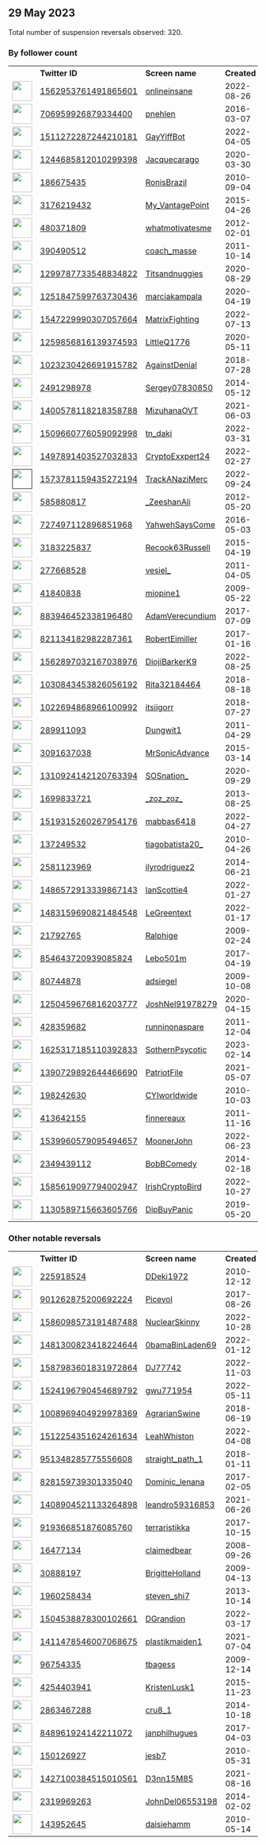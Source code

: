 
## 29 May 2023
Total number of suspension reversals observed: 320.

### By follower count
<table><tr><th></th><th align="left">Twitter ID</th><th align="left">Screen name</th>
<th align="left">Created</th><th align="left">Status</th><th align="left">Suspended</th><th align="left">Followers</th>
<tr><td><a href="https://pbs.twimg.com/profile_images/1566254807391899648/li8AG-mb_normal.jpg"><img src="https://pbs.twimg.com/profile_images/1566254807391899648/li8AG-mb_normal.jpg" width="40px" height="40px" align="center"/></a></td><td><a href="https://twitter.com/intent/user?user_id=1562953761491865601">1562953761491865601</a></td><td><a href="https://twitter.com/onlineinsane">onlineinsane</a></td><td>2022-08-26</td><td align="center"></td><td>2023-03-29</td><td>82207</td></tr>
<tr><td><a href="https://pbs.twimg.com/profile_images/738763172119646208/8dMk8M4N_normal.jpg"><img src="https://pbs.twimg.com/profile_images/738763172119646208/8dMk8M4N_normal.jpg" width="40px" height="40px" align="center"/></a></td><td><a href="https://twitter.com/intent/user?user_id=706959926879334400">706959926879334400</a></td><td><a href="https://twitter.com/pnehlen">pnehlen</a></td><td>2016-03-07</td><td align="center"></td><td></td><td>51253</td></tr>
<tr><td><a href="https://pbs.twimg.com/profile_images/1512173238536732678/B6b8BQ_b_normal.jpg"><img src="https://pbs.twimg.com/profile_images/1512173238536732678/B6b8BQ_b_normal.jpg" width="40px" height="40px" align="center"/></a></td><td><a href="https://twitter.com/intent/user?user_id=1511272287244210181">1511272287244210181</a></td><td><a href="https://twitter.com/GayYiffBot">GayYiffBot</a></td><td>2022-04-05</td><td align="center"></td><td>2023-05-22</td><td>15892</td></tr>
<tr><td><a href="https://pbs.twimg.com/profile_images/1429988240673624064/mev0-yAr_normal.jpg"><img src="https://pbs.twimg.com/profile_images/1429988240673624064/mev0-yAr_normal.jpg" width="40px" height="40px" align="center"/></a></td><td><a href="https://twitter.com/intent/user?user_id=1244685812010299398">1244685812010299398</a></td><td><a href="https://twitter.com/Jacquecarago">Jacquecarago</a></td><td>2020-03-30</td><td align="center"></td><td>2022-06-17</td><td>13376</td></tr>
<tr><td><a href="https://pbs.twimg.com/profile_images/1467972106717736971/_y63R2mN_normal.jpg"><img src="https://pbs.twimg.com/profile_images/1467972106717736971/_y63R2mN_normal.jpg" width="40px" height="40px" align="center"/></a></td><td><a href="https://twitter.com/intent/user?user_id=186675435">186675435</a></td><td><a href="https://twitter.com/RonisBrazil">RonisBrazil</a></td><td>2010-09-04</td><td align="center"></td><td>2022-12-02</td><td>13358</td></tr>
<tr><td><a href="https://pbs.twimg.com/profile_images/1621056249902305281/goHtSGzv_normal.jpg"><img src="https://pbs.twimg.com/profile_images/1621056249902305281/goHtSGzv_normal.jpg" width="40px" height="40px" align="center"/></a></td><td><a href="https://twitter.com/intent/user?user_id=3176219432">3176219432</a></td><td><a href="https://twitter.com/My_VantagePoint">My_VantagePoint</a></td><td>2015-04-26</td><td align="center"></td><td>2023-03-10</td><td>13007</td></tr>
<tr><td><a href="https://pbs.twimg.com/profile_images/826616765547425792/BWm61MBV_normal.jpg"><img src="https://pbs.twimg.com/profile_images/826616765547425792/BWm61MBV_normal.jpg" width="40px" height="40px" align="center"/></a></td><td><a href="https://twitter.com/intent/user?user_id=480371809">480371809</a></td><td><a href="https://twitter.com/whatmotivatesme">whatmotivatesme</a></td><td>2012-02-01</td><td align="center"></td><td>2023-03-27</td><td>12936</td></tr>
<tr><td><a href="https://pbs.twimg.com/profile_images/1587322006/Coach_normal.jpg"><img src="https://pbs.twimg.com/profile_images/1587322006/Coach_normal.jpg" width="40px" height="40px" align="center"/></a></td><td><a href="https://twitter.com/intent/user?user_id=390490512">390490512</a></td><td><a href="https://twitter.com/coach_masse">coach_masse</a></td><td>2011-10-14</td><td align="center"></td><td></td><td>11358</td></tr>
<tr><td><a href="https://pbs.twimg.com/profile_images/1358108063081848832/w1IhbFG1_normal.jpg"><img src="https://pbs.twimg.com/profile_images/1358108063081848832/w1IhbFG1_normal.jpg" width="40px" height="40px" align="center"/></a></td><td><a href="https://twitter.com/intent/user?user_id=1299787733548834822">1299787733548834822</a></td><td><a href="https://twitter.com/Titsandnuggies">Titsandnuggies</a></td><td>2020-08-29</td><td align="center"></td><td></td><td>11226</td></tr>
<tr><td><a href="https://pbs.twimg.com/profile_images/1288552079351599104/aR55rsma_normal.jpg"><img src="https://pbs.twimg.com/profile_images/1288552079351599104/aR55rsma_normal.jpg" width="40px" height="40px" align="center"/></a></td><td><a href="https://twitter.com/intent/user?user_id=1251847599763730436">1251847599763730436</a></td><td><a href="https://twitter.com/marciakampala">marciakampala</a></td><td>2020-04-19</td><td align="center"></td><td>2022-07-13</td><td>10369</td></tr>
<tr><td><a href="https://pbs.twimg.com/profile_images/1607864015547408386/jQ6GqiPr_normal.jpg"><img src="https://pbs.twimg.com/profile_images/1607864015547408386/jQ6GqiPr_normal.jpg" width="40px" height="40px" align="center"/></a></td><td><a href="https://twitter.com/intent/user?user_id=1547229990307057664">1547229990307057664</a></td><td><a href="https://twitter.com/MatrixFighting">MatrixFighting</a></td><td>2022-07-13</td><td align="center"></td><td>2023-03-26</td><td>10362</td></tr>
<tr><td><a href="https://pbs.twimg.com/profile_images/1663143478539190273/cyI_2vMW_normal.jpg"><img src="https://pbs.twimg.com/profile_images/1663143478539190273/cyI_2vMW_normal.jpg" width="40px" height="40px" align="center"/></a></td><td><a href="https://twitter.com/intent/user?user_id=1259856816139374593">1259856816139374593</a></td><td><a href="https://twitter.com/LittleQ1776">LittleQ1776</a></td><td>2020-05-11</td><td align="center"></td><td></td><td>9484</td></tr>
<tr><td><a href="https://pbs.twimg.com/profile_images/1041373962083749889/z4ZinKCs_normal.jpg"><img src="https://pbs.twimg.com/profile_images/1041373962083749889/z4ZinKCs_normal.jpg" width="40px" height="40px" align="center"/></a></td><td><a href="https://twitter.com/intent/user?user_id=1023230426691915782">1023230426691915782</a></td><td><a href="https://twitter.com/AgainstDenial">AgainstDenial</a></td><td>2018-07-28</td><td align="center"></td><td></td><td>9006</td></tr>
<tr><td><a href="https://pbs.twimg.com/profile_images/1620102605648105479/hvtT8xgi_normal.jpg"><img src="https://pbs.twimg.com/profile_images/1620102605648105479/hvtT8xgi_normal.jpg" width="40px" height="40px" align="center"/></a></td><td><a href="https://twitter.com/intent/user?user_id=2491298978">2491298978</a></td><td><a href="https://twitter.com/Sergey07830850">Sergey07830850</a></td><td>2014-05-12</td><td align="center"></td><td>2023-02-28</td><td>8947</td></tr>
<tr><td><a href="https://pbs.twimg.com/profile_images/1666388796483436544/CSRDNF4x_normal.jpg"><img src="https://pbs.twimg.com/profile_images/1666388796483436544/CSRDNF4x_normal.jpg" width="40px" height="40px" align="center"/></a></td><td><a href="https://twitter.com/intent/user?user_id=1400578118218358788">1400578118218358788</a></td><td><a href="https://twitter.com/MizuhanaOVT">MizuhanaOVT</a></td><td>2021-06-03</td><td align="center"></td><td>2023-04-20</td><td>6816</td></tr>
<tr><td><a href="https://pbs.twimg.com/profile_images/1646855618337165312/4N1ZNlSg_normal.jpg"><img src="https://pbs.twimg.com/profile_images/1646855618337165312/4N1ZNlSg_normal.jpg" width="40px" height="40px" align="center"/></a></td><td><a href="https://twitter.com/intent/user?user_id=1509660776059092998">1509660776059092998</a></td><td><a href="https://twitter.com/tn_daki">tn_daki</a></td><td>2022-03-31</td><td align="center"></td><td>2023-04-26</td><td>6189</td></tr>
<tr><td><a href="https://pbs.twimg.com/profile_images/1640661771328299013/geZB6VxJ_normal.jpg"><img src="https://pbs.twimg.com/profile_images/1640661771328299013/geZB6VxJ_normal.jpg" width="40px" height="40px" align="center"/></a></td><td><a href="https://twitter.com/intent/user?user_id=1497891403527032833">1497891403527032833</a></td><td><a href="https://twitter.com/CryptoExxpert24">CryptoExxpert24</a></td><td>2022-02-27</td><td align="center"></td><td>2023-05-27</td><td>5503</td></tr>
<tr><td><a href=""><img src="" width="40px" height="40px" align="center"/></a></td><td><a href="https://twitter.com/intent/user?user_id=1573781159435272194">1573781159435272194</a></td><td><a href="https://twitter.com/TrackANaziMerc">TrackANaziMerc</a></td><td>2022-09-24</td><td align="center"></td><td>2023-01-24</td><td>5067</td></tr>
<tr><td><a href="https://pbs.twimg.com/profile_images/1104262239282974720/k4xBZNJo_normal.jpg"><img src="https://pbs.twimg.com/profile_images/1104262239282974720/k4xBZNJo_normal.jpg" width="40px" height="40px" align="center"/></a></td><td><a href="https://twitter.com/intent/user?user_id=585880817">585880817</a></td><td><a href="https://twitter.com/_ZeeshanAli">_ZeeshanAli</a></td><td>2012-05-20</td><td align="center"></td><td>2022-12-10</td><td>4895</td></tr>
<tr><td><a href="https://pbs.twimg.com/profile_images/1037710481262358528/abdhmDid_normal.jpg"><img src="https://pbs.twimg.com/profile_images/1037710481262358528/abdhmDid_normal.jpg" width="40px" height="40px" align="center"/></a></td><td><a href="https://twitter.com/intent/user?user_id=727497112896851968">727497112896851968</a></td><td><a href="https://twitter.com/YahwehSaysCome">YahwehSaysCome</a></td><td>2016-05-03</td><td align="center"></td><td></td><td>4806</td></tr>
<tr><td><a href="https://pbs.twimg.com/profile_images/883738450968682498/qlXI9vZS_normal.jpg"><img src="https://pbs.twimg.com/profile_images/883738450968682498/qlXI9vZS_normal.jpg" width="40px" height="40px" align="center"/></a></td><td><a href="https://twitter.com/intent/user?user_id=3183225837">3183225837</a></td><td><a href="https://twitter.com/Recook63Russell">Recook63Russell</a></td><td>2015-04-19</td><td align="center"></td><td>2022-11-30</td><td>4506</td></tr>
<tr><td><a href="https://pbs.twimg.com/profile_images/1645086073641480192/qvsFMlZw_normal.jpg"><img src="https://pbs.twimg.com/profile_images/1645086073641480192/qvsFMlZw_normal.jpg" width="40px" height="40px" align="center"/></a></td><td><a href="https://twitter.com/intent/user?user_id=277668528">277668528</a></td><td><a href="https://twitter.com/vesiel_">vesiel_</a></td><td>2011-04-05</td><td align="center"></td><td>2023-05-28</td><td>4222</td></tr>
<tr><td><a href="https://pbs.twimg.com/profile_images/1408514389892861952/i_Of-XZ6_normal.jpg"><img src="https://pbs.twimg.com/profile_images/1408514389892861952/i_Of-XZ6_normal.jpg" width="40px" height="40px" align="center"/></a></td><td><a href="https://twitter.com/intent/user?user_id=41840838">41840838</a></td><td><a href="https://twitter.com/miopine1">miopine1</a></td><td>2009-05-22</td><td align="center">🔒</td><td>2022-10-29</td><td>3957</td></tr>
<tr><td><a href="https://pbs.twimg.com/profile_images/1665230548116316166/BMSheGTA_normal.jpg"><img src="https://pbs.twimg.com/profile_images/1665230548116316166/BMSheGTA_normal.jpg" width="40px" height="40px" align="center"/></a></td><td><a href="https://twitter.com/intent/user?user_id=883946452338196480">883946452338196480</a></td><td><a href="https://twitter.com/AdamVerecundium">AdamVerecundium</a></td><td>2017-07-09</td><td align="center"></td><td></td><td>3735</td></tr>
<tr><td><a href="https://pbs.twimg.com/profile_images/1206955578062495745/fZhpm9aw_normal.jpg"><img src="https://pbs.twimg.com/profile_images/1206955578062495745/fZhpm9aw_normal.jpg" width="40px" height="40px" align="center"/></a></td><td><a href="https://twitter.com/intent/user?user_id=821134182982287361">821134182982287361</a></td><td><a href="https://twitter.com/RobertEimiller">RobertEimiller</a></td><td>2017-01-16</td><td align="center"></td><td>2022-07-31</td><td>3299</td></tr>
<tr><td><a href="https://pbs.twimg.com/profile_images/1639861317011136512/p8l-kYL8_normal.jpg"><img src="https://pbs.twimg.com/profile_images/1639861317011136512/p8l-kYL8_normal.jpg" width="40px" height="40px" align="center"/></a></td><td><a href="https://twitter.com/intent/user?user_id=1562897032167038976">1562897032167038976</a></td><td><a href="https://twitter.com/DiojiBarkerK9">DiojiBarkerK9</a></td><td>2022-08-25</td><td align="center"></td><td>2023-05-19</td><td>3112</td></tr>
<tr><td><a href="https://pbs.twimg.com/profile_images/1220057909373087744/7X4XU_NL_normal.jpg"><img src="https://pbs.twimg.com/profile_images/1220057909373087744/7X4XU_NL_normal.jpg" width="40px" height="40px" align="center"/></a></td><td><a href="https://twitter.com/intent/user?user_id=1030843453826056192">1030843453826056192</a></td><td><a href="https://twitter.com/Rita32184464">Rita32184464</a></td><td>2018-08-18</td><td align="center"></td><td>2023-03-14</td><td>2970</td></tr>
<tr><td><a href="https://pbs.twimg.com/profile_images/1657694395225763841/3NEBmf6f_normal.jpg"><img src="https://pbs.twimg.com/profile_images/1657694395225763841/3NEBmf6f_normal.jpg" width="40px" height="40px" align="center"/></a></td><td><a href="https://twitter.com/intent/user?user_id=1022694868966100992">1022694868966100992</a></td><td><a href="https://twitter.com/itsiigorr">itsiigorr</a></td><td>2018-07-27</td><td align="center"></td><td>2023-04-03</td><td>2629</td></tr>
<tr><td><a href="https://pbs.twimg.com/profile_images/1239298284310671371/N2AlI7u0_normal.jpg"><img src="https://pbs.twimg.com/profile_images/1239298284310671371/N2AlI7u0_normal.jpg" width="40px" height="40px" align="center"/></a></td><td><a href="https://twitter.com/intent/user?user_id=289911093">289911093</a></td><td><a href="https://twitter.com/Dungwit1">Dungwit1</a></td><td>2011-04-29</td><td align="center">👋</td><td>2022-07-12</td><td>2341</td></tr>
<tr><td><a href="https://pbs.twimg.com/profile_images/1329795411507367942/PyN4zsoq_normal.jpg"><img src="https://pbs.twimg.com/profile_images/1329795411507367942/PyN4zsoq_normal.jpg" width="40px" height="40px" align="center"/></a></td><td><a href="https://twitter.com/intent/user?user_id=3091637038">3091637038</a></td><td><a href="https://twitter.com/MrSonicAdvance">MrSonicAdvance</a></td><td>2015-03-14</td><td align="center"></td><td>2023-05-28</td><td>2081</td></tr>
<tr><td><a href="https://pbs.twimg.com/profile_images/1465922291406147585/9FZ6-yan_normal.jpg"><img src="https://pbs.twimg.com/profile_images/1465922291406147585/9FZ6-yan_normal.jpg" width="40px" height="40px" align="center"/></a></td><td><a href="https://twitter.com/intent/user?user_id=1310924142120763394">1310924142120763394</a></td><td><a href="https://twitter.com/SOSnation_">SOSnation_</a></td><td>2020-09-29</td><td align="center"></td><td>2023-04-13</td><td>2056</td></tr>
<tr><td><a href="https://pbs.twimg.com/profile_images/1662921049019764737/xC5Bp2HI_normal.jpg"><img src="https://pbs.twimg.com/profile_images/1662921049019764737/xC5Bp2HI_normal.jpg" width="40px" height="40px" align="center"/></a></td><td><a href="https://twitter.com/intent/user?user_id=1699833721">1699833721</a></td><td><a href="https://twitter.com/_zoz_zoz_">_zoz_zoz_</a></td><td>2013-08-25</td><td align="center"></td><td>2022-03-09</td><td>2042</td></tr>
<tr><td><a href="https://pbs.twimg.com/profile_images/1641884892416954370/OpW3_IRq_normal.jpg"><img src="https://pbs.twimg.com/profile_images/1641884892416954370/OpW3_IRq_normal.jpg" width="40px" height="40px" align="center"/></a></td><td><a href="https://twitter.com/intent/user?user_id=1519315260267954176">1519315260267954176</a></td><td><a href="https://twitter.com/mabbas6418">mabbas6418</a></td><td>2022-04-27</td><td align="center"></td><td>2023-05-16</td><td>1871</td></tr>
<tr><td><a href="https://pbs.twimg.com/profile_images/1508077808526020611/-n78haR1_normal.jpg"><img src="https://pbs.twimg.com/profile_images/1508077808526020611/-n78haR1_normal.jpg" width="40px" height="40px" align="center"/></a></td><td><a href="https://twitter.com/intent/user?user_id=137249532">137249532</a></td><td><a href="https://twitter.com/tiagobatista20_">tiagobatista20_</a></td><td>2010-04-26</td><td align="center"></td><td>2022-03-31</td><td>1865</td></tr>
<tr><td><a href="https://pbs.twimg.com/profile_images/1542319049408913409/qA2PVNYy_normal.jpg"><img src="https://pbs.twimg.com/profile_images/1542319049408913409/qA2PVNYy_normal.jpg" width="40px" height="40px" align="center"/></a></td><td><a href="https://twitter.com/intent/user?user_id=2581123969">2581123969</a></td><td><a href="https://twitter.com/ilyrodriguez2">ilyrodriguez2</a></td><td>2014-06-21</td><td align="center"></td><td>2022-07-09</td><td>1823</td></tr>
<tr><td><a href="https://pbs.twimg.com/profile_images/1666989622587719681/N8DNXMM7_normal.jpg"><img src="https://pbs.twimg.com/profile_images/1666989622587719681/N8DNXMM7_normal.jpg" width="40px" height="40px" align="center"/></a></td><td><a href="https://twitter.com/intent/user?user_id=1486572913339867143">1486572913339867143</a></td><td><a href="https://twitter.com/IanScottie4">IanScottie4</a></td><td>2022-01-27</td><td align="center"></td><td>2023-05-18</td><td>1796</td></tr>
<tr><td><a href="https://pbs.twimg.com/profile_images/1520019779955920897/JkGf96GL_normal.jpg"><img src="https://pbs.twimg.com/profile_images/1520019779955920897/JkGf96GL_normal.jpg" width="40px" height="40px" align="center"/></a></td><td><a href="https://twitter.com/intent/user?user_id=1483159690821484548">1483159690821484548</a></td><td><a href="https://twitter.com/LeGreentext">LeGreentext</a></td><td>2022-01-17</td><td align="center">👋</td><td>2022-10-19</td><td>1713</td></tr>
<tr><td><a href="https://pbs.twimg.com/profile_images/832458657107283971/RKF2OLp9_normal.jpg"><img src="https://pbs.twimg.com/profile_images/832458657107283971/RKF2OLp9_normal.jpg" width="40px" height="40px" align="center"/></a></td><td><a href="https://twitter.com/intent/user?user_id=21792765">21792765</a></td><td><a href="https://twitter.com/Ralphige">Ralphige</a></td><td>2009-02-24</td><td align="center"></td><td></td><td>1668</td></tr>
<tr><td><a href="https://pbs.twimg.com/profile_images/1662066348103716865/HXYAKLlG_normal.jpg"><img src="https://pbs.twimg.com/profile_images/1662066348103716865/HXYAKLlG_normal.jpg" width="40px" height="40px" align="center"/></a></td><td><a href="https://twitter.com/intent/user?user_id=854643720939085824">854643720939085824</a></td><td><a href="https://twitter.com/Lebo501m">Lebo501m</a></td><td>2017-04-19</td><td align="center"></td><td>2023-02-23</td><td>1612</td></tr>
<tr><td><a href="https://pbs.twimg.com/profile_images/614609961587376128/oHFYkJTe_normal.jpg"><img src="https://pbs.twimg.com/profile_images/614609961587376128/oHFYkJTe_normal.jpg" width="40px" height="40px" align="center"/></a></td><td><a href="https://twitter.com/intent/user?user_id=80744878">80744878</a></td><td><a href="https://twitter.com/adsiegel">adsiegel</a></td><td>2009-10-08</td><td align="center"></td><td>2023-01-30</td><td>1610</td></tr>
<tr><td><a href="https://pbs.twimg.com/profile_images/1291202277005357057/dxIqY1Qi_normal.jpg"><img src="https://pbs.twimg.com/profile_images/1291202277005357057/dxIqY1Qi_normal.jpg" width="40px" height="40px" align="center"/></a></td><td><a href="https://twitter.com/intent/user?user_id=1250459676816203777">1250459676816203777</a></td><td><a href="https://twitter.com/JoshNel91978279">JoshNel91978279</a></td><td>2020-04-15</td><td align="center"></td><td></td><td>1599</td></tr>
<tr><td><a href="https://pbs.twimg.com/profile_images/1662802099904692227/9iumIluk_normal.jpg"><img src="https://pbs.twimg.com/profile_images/1662802099904692227/9iumIluk_normal.jpg" width="40px" height="40px" align="center"/></a></td><td><a href="https://twitter.com/intent/user?user_id=428359682">428359682</a></td><td><a href="https://twitter.com/runninonaspare">runninonaspare</a></td><td>2011-12-04</td><td align="center"></td><td>2023-05-25</td><td>1535</td></tr>
<tr><td><a href="https://pbs.twimg.com/profile_images/1664147738269818881/YM_cAApq_normal.jpg"><img src="https://pbs.twimg.com/profile_images/1664147738269818881/YM_cAApq_normal.jpg" width="40px" height="40px" align="center"/></a></td><td><a href="https://twitter.com/intent/user?user_id=1625317185110392833">1625317185110392833</a></td><td><a href="https://twitter.com/SothernPsycotic">SothernPsycotic</a></td><td>2023-02-14</td><td align="center"></td><td>2023-04-17</td><td>1522</td></tr>
<tr><td><a href="https://pbs.twimg.com/profile_images/1390730028581859329/_Vsh53ry_normal.jpg"><img src="https://pbs.twimg.com/profile_images/1390730028581859329/_Vsh53ry_normal.jpg" width="40px" height="40px" align="center"/></a></td><td><a href="https://twitter.com/intent/user?user_id=1390729892644466690">1390729892644466690</a></td><td><a href="https://twitter.com/PatriotFile">PatriotFile</a></td><td>2021-05-07</td><td align="center"></td><td></td><td>1495</td></tr>
<tr><td><a href="https://pbs.twimg.com/profile_images/1267567501396844544/yjcw1UVa_normal.jpg"><img src="https://pbs.twimg.com/profile_images/1267567501396844544/yjcw1UVa_normal.jpg" width="40px" height="40px" align="center"/></a></td><td><a href="https://twitter.com/intent/user?user_id=198242630">198242630</a></td><td><a href="https://twitter.com/CYIworldwide">CYIworldwide</a></td><td>2010-10-03</td><td align="center"></td><td>2022-05-27</td><td>1456</td></tr>
<tr><td><a href="https://pbs.twimg.com/profile_images/1524785517178462210/uqkrAZs6_normal.jpg"><img src="https://pbs.twimg.com/profile_images/1524785517178462210/uqkrAZs6_normal.jpg" width="40px" height="40px" align="center"/></a></td><td><a href="https://twitter.com/intent/user?user_id=413642155">413642155</a></td><td><a href="https://twitter.com/finnereaux">finnereaux</a></td><td>2011-11-16</td><td align="center"></td><td>2023-02-06</td><td>1455</td></tr>
<tr><td><a href="https://pbs.twimg.com/profile_images/1539962871114739715/j1lGVcxr_normal.png"><img src="https://pbs.twimg.com/profile_images/1539962871114739715/j1lGVcxr_normal.png" width="40px" height="40px" align="center"/></a></td><td><a href="https://twitter.com/intent/user?user_id=1539960579095494657">1539960579095494657</a></td><td><a href="https://twitter.com/MoonerJohn">MoonerJohn</a></td><td>2022-06-23</td><td align="center"></td><td>2022-10-25</td><td>1455</td></tr>
<tr><td><a href="https://pbs.twimg.com/profile_images/1200191126184972290/hU2-rtu5_normal.jpg"><img src="https://pbs.twimg.com/profile_images/1200191126184972290/hU2-rtu5_normal.jpg" width="40px" height="40px" align="center"/></a></td><td><a href="https://twitter.com/intent/user?user_id=2349439112">2349439112</a></td><td><a href="https://twitter.com/BobBComedy">BobBComedy</a></td><td>2014-02-18</td><td align="center"></td><td></td><td>1411</td></tr>
<tr><td><a href="https://pbs.twimg.com/profile_images/1614431661906599936/tjEtaFK-_normal.jpg"><img src="https://pbs.twimg.com/profile_images/1614431661906599936/tjEtaFK-_normal.jpg" width="40px" height="40px" align="center"/></a></td><td><a href="https://twitter.com/intent/user?user_id=1585619097794002947">1585619097794002947</a></td><td><a href="https://twitter.com/IrishCryptoBird">IrishCryptoBird</a></td><td>2022-10-27</td><td align="center"></td><td>2023-01-15</td><td>1345</td></tr>
<tr><td><a href="https://pbs.twimg.com/profile_images/1506328864762511361/SPFb1upy_normal.jpg"><img src="https://pbs.twimg.com/profile_images/1506328864762511361/SPFb1upy_normal.jpg" width="40px" height="40px" align="center"/></a></td><td><a href="https://twitter.com/intent/user?user_id=1130589715663605766">1130589715663605766</a></td><td><a href="https://twitter.com/DipBuyPanic">DipBuyPanic</a></td><td>2019-05-20</td><td align="center"></td><td>2022-05-09</td><td>1325</td></tr>
</table>

### Other notable reversals
<table><tr><th></th><th align="left">Twitter ID</th><th align="left">Screen name</th>
<th align="left">Created</th><th align="left">Status</th><th align="left">Suspended</th><th align="left">Followers</th>
<tr><td><a href="https://pbs.twimg.com/profile_images/1523317594866003969/tg0HwZyz_normal.jpg"><img src="https://pbs.twimg.com/profile_images/1523317594866003969/tg0HwZyz_normal.jpg" width="40px" height="40px" align="center"/></a></td><td><a href="https://twitter.com/intent/user?user_id=225918524">225918524</a></td><td><a href="https://twitter.com/DDeki1972">DDeki1972</a></td><td>2010-12-12</td><td align="center"></td><td>2023-05-25</td><td>477</td></tr>
<tr><td><a href="https://pbs.twimg.com/profile_images/901523159441997824/cGlgC9sv_normal.jpg"><img src="https://pbs.twimg.com/profile_images/901523159441997824/cGlgC9sv_normal.jpg" width="40px" height="40px" align="center"/></a></td><td><a href="https://twitter.com/intent/user?user_id=901262875200692224">901262875200692224</a></td><td><a href="https://twitter.com/Picevol">Picevol</a></td><td>2017-08-26</td><td align="center"></td><td>2023-05-27</td><td>817</td></tr>
<tr><td><a href="https://pbs.twimg.com/profile_images/1663926512981274624/PaVmauLW_normal.jpg"><img src="https://pbs.twimg.com/profile_images/1663926512981274624/PaVmauLW_normal.jpg" width="40px" height="40px" align="center"/></a></td><td><a href="https://twitter.com/intent/user?user_id=1586098573191487488">1586098573191487488</a></td><td><a href="https://twitter.com/NuclearSkinny">NuclearSkinny</a></td><td>2022-10-28</td><td align="center"></td><td>2023-05-27</td><td>918</td></tr>
<tr><td><a href="https://pbs.twimg.com/profile_images/1500600388659126278/IfGBWqVi_normal.jpg"><img src="https://pbs.twimg.com/profile_images/1500600388659126278/IfGBWqVi_normal.jpg" width="40px" height="40px" align="center"/></a></td><td><a href="https://twitter.com/intent/user?user_id=1481300823418224644">1481300823418224644</a></td><td><a href="https://twitter.com/0bamaBinLaden69">0bamaBinLaden69</a></td><td>2022-01-12</td><td align="center"></td><td>2022-07-27</td><td>14</td></tr>
<tr><td><a href="https://pbs.twimg.com/profile_images/1593589684088758272/fIFcC1GS_normal.jpg"><img src="https://pbs.twimg.com/profile_images/1593589684088758272/fIFcC1GS_normal.jpg" width="40px" height="40px" align="center"/></a></td><td><a href="https://twitter.com/intent/user?user_id=1587983601831972864">1587983601831972864</a></td><td><a href="https://twitter.com/DJ77742">DJ77742</a></td><td>2022-11-03</td><td align="center">🔒</td><td>2022-12-16</td><td>8</td></tr>
<tr><td><a href="https://pbs.twimg.com/profile_images/1539276106737541122/ZVFGQQJO_normal.jpg"><img src="https://pbs.twimg.com/profile_images/1539276106737541122/ZVFGQQJO_normal.jpg" width="40px" height="40px" align="center"/></a></td><td><a href="https://twitter.com/intent/user?user_id=1524196790454689792">1524196790454689792</a></td><td><a href="https://twitter.com/gwu771954">gwu771954</a></td><td>2022-05-11</td><td align="center"></td><td>2023-05-28</td><td>307</td></tr>
<tr><td><a href="https://pbs.twimg.com/profile_images/1622787615849345024/YFXm7zXO_normal.jpg"><img src="https://pbs.twimg.com/profile_images/1622787615849345024/YFXm7zXO_normal.jpg" width="40px" height="40px" align="center"/></a></td><td><a href="https://twitter.com/intent/user?user_id=1008969404929978369">1008969404929978369</a></td><td><a href="https://twitter.com/AgrarianSwine">AgrarianSwine</a></td><td>2018-06-19</td><td align="center"></td><td>2023-03-27</td><td>9</td></tr>
<tr><td><a href="https://pbs.twimg.com/profile_images/1627443162276057089/5h0ysoKw_normal.jpg"><img src="https://pbs.twimg.com/profile_images/1627443162276057089/5h0ysoKw_normal.jpg" width="40px" height="40px" align="center"/></a></td><td><a href="https://twitter.com/intent/user?user_id=1512254351624261634">1512254351624261634</a></td><td><a href="https://twitter.com/LeahWhiston">LeahWhiston</a></td><td>2022-04-08</td><td align="center"></td><td>2023-03-03</td><td>842</td></tr>
<tr><td><a href="https://pbs.twimg.com/profile_images/1575222287527182340/w0ryOFbH_normal.jpg"><img src="https://pbs.twimg.com/profile_images/1575222287527182340/w0ryOFbH_normal.jpg" width="40px" height="40px" align="center"/></a></td><td><a href="https://twitter.com/intent/user?user_id=951348285775556608">951348285775556608</a></td><td><a href="https://twitter.com/straight_path_1">straight_path_1</a></td><td>2018-01-11</td><td align="center"></td><td>2023-05-20</td><td>80</td></tr>
<tr><td><a href="https://pbs.twimg.com/profile_images/1222080199921225728/ClcoLgQu_normal.jpg"><img src="https://pbs.twimg.com/profile_images/1222080199921225728/ClcoLgQu_normal.jpg" width="40px" height="40px" align="center"/></a></td><td><a href="https://twitter.com/intent/user?user_id=828159739301335040">828159739301335040</a></td><td><a href="https://twitter.com/Dominic_lenana">Dominic_lenana</a></td><td>2017-02-05</td><td align="center"></td><td>2022-12-02</td><td>32</td></tr>
<tr><td><a href="https://pbs.twimg.com/profile_images/1408905261423661057/yvxePIlA_normal.jpg"><img src="https://pbs.twimg.com/profile_images/1408905261423661057/yvxePIlA_normal.jpg" width="40px" height="40px" align="center"/></a></td><td><a href="https://twitter.com/intent/user?user_id=1408904521133264898">1408904521133264898</a></td><td><a href="https://twitter.com/leandro59316853">leandro59316853</a></td><td>2021-06-26</td><td align="center"></td><td>2023-01-28</td><td>11</td></tr>
<tr><td><a href="https://pbs.twimg.com/profile_images/1663614653950316548/pilOG1UR_normal.jpg"><img src="https://pbs.twimg.com/profile_images/1663614653950316548/pilOG1UR_normal.jpg" width="40px" height="40px" align="center"/></a></td><td><a href="https://twitter.com/intent/user?user_id=919366851876085760">919366851876085760</a></td><td><a href="https://twitter.com/terraristikka">terraristikka</a></td><td>2017-10-15</td><td align="center">🔒</td><td>2023-05-28</td><td>163</td></tr>
<tr><td><a href="https://pbs.twimg.com/profile_images/936273115784581121/_4RWnoLs_normal.jpg"><img src="https://pbs.twimg.com/profile_images/936273115784581121/_4RWnoLs_normal.jpg" width="40px" height="40px" align="center"/></a></td><td><a href="https://twitter.com/intent/user?user_id=16477134">16477134</a></td><td><a href="https://twitter.com/claimedbear">claimedbear</a></td><td>2008-09-26</td><td align="center">🔒</td><td>2022-12-18</td><td>11</td></tr>
<tr><td><a href="https://pbs.twimg.com/profile_images/701622171114733568/GGhL3n0H_normal.jpg"><img src="https://pbs.twimg.com/profile_images/701622171114733568/GGhL3n0H_normal.jpg" width="40px" height="40px" align="center"/></a></td><td><a href="https://twitter.com/intent/user?user_id=30888197">30888197</a></td><td><a href="https://twitter.com/BrigitteHolland">BrigitteHolland</a></td><td>2009-04-13</td><td align="center"></td><td>2023-04-05</td><td>50</td></tr>
<tr><td><a href="https://pbs.twimg.com/profile_images/1638616522846502913/2S3M93Ud_normal.jpg"><img src="https://pbs.twimg.com/profile_images/1638616522846502913/2S3M93Ud_normal.jpg" width="40px" height="40px" align="center"/></a></td><td><a href="https://twitter.com/intent/user?user_id=1960258434">1960258434</a></td><td><a href="https://twitter.com/steven_shi7">steven_shi7</a></td><td>2013-10-14</td><td align="center"></td><td>2023-04-20</td><td>1</td></tr>
<tr><td><a href="https://pbs.twimg.com/profile_images/1601918722867953666/az6LfUw4_normal.jpg"><img src="https://pbs.twimg.com/profile_images/1601918722867953666/az6LfUw4_normal.jpg" width="40px" height="40px" align="center"/></a></td><td><a href="https://twitter.com/intent/user?user_id=1504538878300102661">1504538878300102661</a></td><td><a href="https://twitter.com/DGrandion">DGrandion</a></td><td>2022-03-17</td><td align="center"></td><td>2023-04-10</td><td>337</td></tr>
<tr><td><a href="https://pbs.twimg.com/profile_images/1550467783036739585/xpBXMpkp_normal.jpg"><img src="https://pbs.twimg.com/profile_images/1550467783036739585/xpBXMpkp_normal.jpg" width="40px" height="40px" align="center"/></a></td><td><a href="https://twitter.com/intent/user?user_id=1411478546007068675">1411478546007068675</a></td><td><a href="https://twitter.com/plastikmaiden1">plastikmaiden1</a></td><td>2021-07-04</td><td align="center"></td><td>2022-10-07</td><td>331</td></tr>
<tr><td><a href="https://pbs.twimg.com/profile_images/1663091232925536256/0h2VYtK-_normal.jpg"><img src="https://pbs.twimg.com/profile_images/1663091232925536256/0h2VYtK-_normal.jpg" width="40px" height="40px" align="center"/></a></td><td><a href="https://twitter.com/intent/user?user_id=96754335">96754335</a></td><td><a href="https://twitter.com/tbagess">tbagess</a></td><td>2009-12-14</td><td align="center"></td><td>2022-12-02</td><td>137</td></tr>
<tr><td><a href="https://pbs.twimg.com/profile_images/1525650251209752576/jszGfbmQ_normal.jpg"><img src="https://pbs.twimg.com/profile_images/1525650251209752576/jszGfbmQ_normal.jpg" width="40px" height="40px" align="center"/></a></td><td><a href="https://twitter.com/intent/user?user_id=4254403941">4254403941</a></td><td><a href="https://twitter.com/KristenLusk1">KristenLusk1</a></td><td>2015-11-23</td><td align="center"></td><td>2023-03-27</td><td>29</td></tr>
<tr><td><a href="https://pbs.twimg.com/profile_images/1666259727813165056/estvByDG_normal.jpg"><img src="https://pbs.twimg.com/profile_images/1666259727813165056/estvByDG_normal.jpg" width="40px" height="40px" align="center"/></a></td><td><a href="https://twitter.com/intent/user?user_id=2863467288">2863467288</a></td><td><a href="https://twitter.com/cru8_1">cru8_1</a></td><td>2014-10-18</td><td align="center"></td><td>2022-12-19</td><td>945</td></tr>
<tr><td><a href="https://pbs.twimg.com/profile_images/1585295948757860352/bY9f-JM4_normal.jpg"><img src="https://pbs.twimg.com/profile_images/1585295948757860352/bY9f-JM4_normal.jpg" width="40px" height="40px" align="center"/></a></td><td><a href="https://twitter.com/intent/user?user_id=848961924142211072">848961924142211072</a></td><td><a href="https://twitter.com/janphilhugues">janphilhugues</a></td><td>2017-04-03</td><td align="center">🔒</td><td>2023-01-30</td><td>7</td></tr>
<tr><td><a href="https://pbs.twimg.com/profile_images/1455219034815873041/c5ya4HsB_normal.jpg"><img src="https://pbs.twimg.com/profile_images/1455219034815873041/c5ya4HsB_normal.jpg" width="40px" height="40px" align="center"/></a></td><td><a href="https://twitter.com/intent/user?user_id=150126927">150126927</a></td><td><a href="https://twitter.com/jesb7">jesb7</a></td><td>2010-05-31</td><td align="center"></td><td>2023-03-19</td><td>10</td></tr>
<tr><td><a href="https://pbs.twimg.com/profile_images/1525259099356729344/X0s5lR7B_normal.jpg"><img src="https://pbs.twimg.com/profile_images/1525259099356729344/X0s5lR7B_normal.jpg" width="40px" height="40px" align="center"/></a></td><td><a href="https://twitter.com/intent/user?user_id=1427100384515010561">1427100384515010561</a></td><td><a href="https://twitter.com/D3nn15M85">D3nn15M85</a></td><td>2021-08-16</td><td align="center"></td><td>2023-04-19</td><td>18</td></tr>
<tr><td><a href="https://pbs.twimg.com/profile_images/1653439875478175745/vV7AL_a9_normal.jpg"><img src="https://pbs.twimg.com/profile_images/1653439875478175745/vV7AL_a9_normal.jpg" width="40px" height="40px" align="center"/></a></td><td><a href="https://twitter.com/intent/user?user_id=2319969263">2319969263</a></td><td><a href="https://twitter.com/JohnDel06553198">JohnDel06553198</a></td><td>2014-02-02</td><td align="center"></td><td>2023-05-10</td><td>5</td></tr>
<tr><td><a href="https://abs.twimg.com/sticky/default_profile_images/default_profile_normal.png"><img src="https://abs.twimg.com/sticky/default_profile_images/default_profile_normal.png" width="40px" height="40px" align="center"/></a></td><td><a href="https://twitter.com/intent/user?user_id=143952645">143952645</a></td><td><a href="https://twitter.com/daisiehamm">daisiehamm</a></td><td>2010-05-14</td><td align="center"></td><td>2023-03-02</td><td>6</td></tr>
</table>
